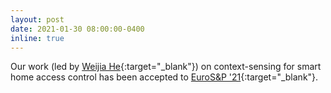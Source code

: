 ```yaml
---
layout: post
date: 2021-01-30 08:00:00-0400
inline: true
---
```


Our work (led by [Weijia He](https://hewj.info/){:target="\_blank"}) on context-sensing for smart home access control has been accepted to [EuroS&P '21](https://www.ieee-security.org/TC/EuroSP2021/accepted.html){:target="\_blank"}.

